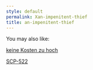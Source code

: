 ```yaml
---
style: default
permalink: Xan-impenitent-thief
title: an-impenitent-thief
---
```

You may also like:

[keine Kosten zu hoch](http://scp-wiki.net/keine-kosten-zu-hoch)

[SCP-522](http://scp-wiki.net/scp-522)
